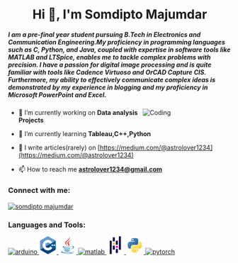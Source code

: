 <h1 align="center">Hi 👋, I'm Somdipto Majumdar</h1>
<h5 align="left">I am a pre-final year student pursuing B.Tech in Electronics and Communication Engineering.My proficiency in programming languages such as C, Python, and Java, coupled with expertise in software tools like MATLAB and LTSpice, enables me to tackle complex problems with precision. I have a passion for digital image processing and is quite familiar with tools like Cadence Virtuoso and OrCAD Capture CIS. Furthermore, my ability to effectively communicate complex ideas is demonstrated by my experience in blogging and my proficiency in Microsoft PowerPoint and Excel.</h5>
<img align="right" alt="Coding" width="200" src="https://media4.giphy.com/media/YnTLgXn0zFXjbqF152/giphy.webp?cid=790b76116fz2h0t7e450sxxbod3g8mmi5ste3sf1xk2tfbur&ep=v1_gifs_search&rid=giphy.webp&ct=g">

- 🔭 I’m currently working on **Data analysis Projects**

- 🌱 I’m currently learning **Tableau,C++,Python**

- 📝 I write articles(rarely) on [https://medium.com/@astrolover1234](https://medium.com/@astrolover1234)

- 📫 How to reach me **astrolover1234@gmail.com**

<h3 align="left">Connect with me:</h3>
<p align="left">
<a href="https://linkedin.com/in/somdipto majumdar" target="blank"><img align="center" src="https://raw.githubusercontent.com/rahuldkjain/github-profile-readme-generator/master/src/images/icons/Social/linked-in-alt.svg" alt="somdipto majumdar" height="30" width="40" /></a>
</p>

<h3 align="left">Languages and Tools:</h3>
<p align="left"> <a href="https://www.arduino.cc/" target="_blank" rel="noreferrer"> <img src="https://cdn.worldvectorlogo.com/logos/arduino-1.svg" alt="arduino" width="40" height="40"/> </a> <a href="https://www.w3schools.com/cpp/" target="_blank" rel="noreferrer"> <img src="https://raw.githubusercontent.com/devicons/devicon/master/icons/cplusplus/cplusplus-original.svg" alt="cplusplus" width="40" height="40"/> </a> <a href="https://www.java.com" target="_blank" rel="noreferrer"> <img src="https://raw.githubusercontent.com/devicons/devicon/master/icons/java/java-original.svg" alt="java" width="40" height="40"/> </a> <a href="https://www.mathworks.com/" target="_blank" rel="noreferrer"> <img src="https://upload.wikimedia.org/wikipedia/commons/2/21/Matlab_Logo.png" alt="matlab" width="40" height="40"/> </a> <a href="https://pandas.pydata.org/" target="_blank" rel="noreferrer"> <img src="https://raw.githubusercontent.com/devicons/devicon/2ae2a900d2f041da66e950e4d48052658d850630/icons/pandas/pandas-original.svg" alt="pandas" width="40" height="40"/> </a> <a href="https://www.python.org" target="_blank" rel="noreferrer"> <img src="https://raw.githubusercontent.com/devicons/devicon/master/icons/python/python-original.svg" alt="python" width="40" height="40"/> </a> <a href="https://pytorch.org/" target="_blank" rel="noreferrer"> <img src="https://www.vectorlogo.zone/logos/pytorch/pytorch-icon.svg" alt="pytorch" width="40" height="40"/> </a> </p>

